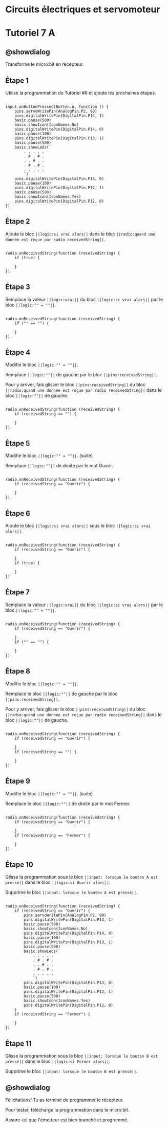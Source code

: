 # Circuits électriques et servomoteur

# Tutoriel 7 A

## @showdialog

Transforme le micro:bit en récepteur. 

## Étape 1

Utilise la programmation du Tutoriel #6 et ajoute les prochaines étapes.

```blocks

input.onButtonPressed(Button.A, function () {
    pins.servoWritePin(AnalogPin.P2, 90)
    pins.digitalWritePin(DigitalPin.P14, 1)
    basic.pause(500)
    basic.showIcon(IconNames.No)
    pins.digitalWritePin(DigitalPin.P14, 0)
    basic.pause(100)
    pins.digitalWritePin(DigitalPin.P13, 1)
    basic.pause(500)
    basic.showLeds(`
        . . . . .
        . # . # .
        . . # . .
        . # . # .
        . . . . .
        `)
    pins.digitalWritePin(DigitalPin.P13, 0)
    basic.pause(100)
    pins.digitalWritePin(DigitalPin.P12, 1)
    basic.pause(500)
    basic.showIcon(IconNames.Yes)
    pins.digitalWritePin(DigitalPin.P12, 0)
})

```

## Étape 2

Ajoute le bloc ``||logic:si vrai alors||`` dans le bloc ``||radio:quand une donnée est reçue par radio receivedString||``.

```blocks

radio.onReceivedString(function (receivedString) {
    if (true) {
    	
    }
})

```

## Étape 3

Remplace la valeur ``||logic:vrai||`` du bloc ``||logic:si vrai alors||`` par le bloc ``||logic:"" = ""||``.

```blocks

radio.onReceivedString(function (receivedString) {
    if ("" == "") {
    	
    }
})

```

## Étape 4

Modifie le bloc ``||logic:"" = ""||``.

Remplace ``||logic:""||`` de gauche par le bloc ``||pins:receivedString||``. 

Pour y arriver, fais glisser le bloc ``||pins:receivedString||`` du bloc ``||radio:quand une donnée est reçue par radio receivedString||`` dans le bloc ``||logic:""||`` de gauche.

```blocks

radio.onReceivedString(function (receivedString) {
    if (receivedString == "") {
    	
    }
})

```

## Étape 5

Modifie le bloc ``||logic:"" = ""||``. (suite)

Remplace ``||logic:""||`` de droite par le mot Ouvrir. 

```blocks

radio.onReceivedString(function (receivedString) {
    if (receivedString == "Ouvrir") {
    	
    }
})

```

## Étape 6

Ajoute le bloc ``||logic:si vrai alors||`` sous le bloc ``||logic:si vrai alors||``.

```blocks

radio.onReceivedString(function (receivedString) {
    if (receivedString == "Ouvrir") {
    	
    }
    if (true) {
    	
    }
})

```

## Étape 7

Remplace la valeur ``||logic:vrai||`` du bloc ``||logic:si vrai alors||`` par le bloc ``||logic:"" = ""||``.

```blocks

radio.onReceivedString(function (receivedString) {
    if (receivedString == "Ouvrir") {
    	
    }
    if ("" == "") {
    	
    }
})

```

## Étape 8

Modifie le bloc ``||logic:"" = ""||``.

Remplace le bloc ``||logic:""||`` de gauche par le bloc ``||pins:receivedString||``. 

Pour y arriver, fais glisser le bloc ``||pins:receivedString||`` du bloc ``||radio:quand une donnée est reçue par radio receivedString||`` dans le bloc ``||logic:""||`` de gauche.

```blocks

radio.onReceivedString(function (receivedString) {
    if (receivedString == "Ouvrir") {
    	
    }
    if (receivedString == "") {
    	
    }
})

```

## Étape 9

Modifie le bloc ``||logic:"" = ""||``. (suite)

Remplace le bloc ``||logic:""||`` de droite par le mot Fermer. 

```blocks

radio.onReceivedString(function (receivedString) {
    if (receivedString == "Ouvrir") {
    	
    }
    if (receivedString == "Fermer") {
    	
    }
})

```

## Étape 10

Glisse la programmation sous le bloc ``||input: lorsque le bouton A est pressé||`` dans le bloc ``||logic:si Ouvrir alors||``.

Supprime le bloc ``||input: lorsque le bouton A est pressé||``.

```blocks

radio.onReceivedString(function (receivedString) {
    if (receivedString == "Ouvrir") {
        pins.servoWritePin(AnalogPin.P2, 90)
        pins.digitalWritePin(DigitalPin.P14, 1)
        basic.pause(500)
        basic.showIcon(IconNames.No)
        pins.digitalWritePin(DigitalPin.P14, 0)
        basic.pause(100)
        pins.digitalWritePin(DigitalPin.P13, 1)
        basic.pause(500)
        basic.showLeds(`
            . . . . .
            . # . # .
            . . # . .
            . # . # .
            . . . . .
            `)
        pins.digitalWritePin(DigitalPin.P13, 0)
        basic.pause(100)
        pins.digitalWritePin(DigitalPin.P12, 1)
        basic.pause(500)
        basic.showIcon(IconNames.Yes)
        pins.digitalWritePin(DigitalPin.P12, 0)
    }
    if (receivedString == "Fermer") {
    	
    }
})

```

## Étape 11

Glisse la programmation sous le bloc ``||input: lorsque le bouton B est pressé||`` dans le bloc ``||logic:si Fermer alors||``.

Supprime le bloc ``||input: lorsque le bouton B est pressé||``.

## @showdialog 

Félicitations! Tu as terminé de programmer le récepteur.

Pour tester, télécharge la programmation dans le micro:bit.

Assure-toi que l'émetteur est bien branché et programmé.